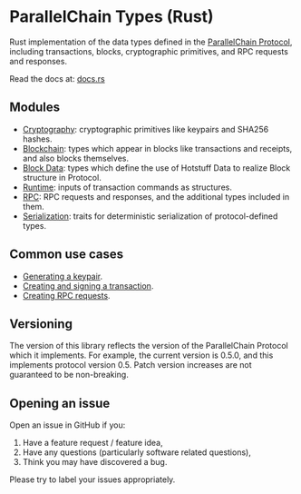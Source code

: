 # ParallelChain Types (Rust)

Rust implementation of the data types defined in the [ParallelChain Protocol](https://github.com/parallelchain-io/parallelchain-protocol), including transactions, blocks, cryptographic primitives, and RPC requests and responses.

Read the docs at: [docs.rs](https://docs.rs/pchain-types/0.5.0/pchain_types/)

## Modules

- [Cryptography](https://docs.rs/pchain-types/0.5.0/pchain_types/cryptography): cryptographic primitives like keypairs and SHA256 hashes.
- [Blockchain](https://docs.rs/pchain-types/0.5.0/pchain_types/blockchain): types which appear in blocks like transactions and receipts, and also blocks themselves.
- [Block Data](https://docs.rs/pchain-types/0.5.0/pchain_types/block_data): types which define the use of Hotstuff Data to realize Block structure in Protocol.
- [Runtime](https://docs.rs/pchain-types/0.5.0/pchain_types/runtime): inputs of transaction commands as structures.
- [RPC](https://docs.rs/pchain-types/0.5.0/pchain_types/rpc): RPC requests and responses, and the additional types included in them.
- [Serialization](https://docs.rs/pchain-types/0.5.0/pchain_types/serialization): traits for deterministic serialization of protocol-defined types. 

## Common use cases

- [Generating a keypair](https://docs.rs/pchain-types/0.5.0/pchain_types/cryptography/index.html#generating-a-keypair).
- [Creating and signing a transaction](https://docs.rs/pchain-types/0.5.0/pchain-types/blockchain/struct.TransactionV2.html#creating-a-transaction).
- [Creating RPC requests](https://docs.rs/pchain-types/0.5.0/pchain_types/rpc).

## Versioning

The version of this library reflects the version of the ParallelChain Protocol which it implements. For example, the current version is 0.5.0, and this implements protocol version 0.5. Patch version increases are not guaranteed to be non-breaking.

## Opening an issue

Open an issue in GitHub if you:
1. Have a feature request / feature idea,
2. Have any questions (particularly software related questions),
3. Think you may have discovered a bug.

Please try to label your issues appropriately.
